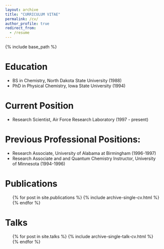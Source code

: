 ```yaml
---
layout: archive
title: "CURRICULUM VITAE"
permalink: /cv/
author_profile: true
redirect_from:
  - /resume
---
```


{% include base_path %}

Education
======
* BS in Chemistry, North Dakota State University (1988)
* PhD in Physical Chemistry, Iowa State University (1994)

Current Position
======
* Research Scientist, Air Force Research Laboratory (1997 - present) 

Previous Professional Positions: 
======
* Research Associate, University of Alabama at Birmingham (1996-1997)
* Research Associate and and Quantum Chemistry Instructor, University of Minnesota (1994-1996)

Publications
======
  <ul>{% for post in site.publications %}
    {% include archive-single-cv.html %}
  {% endfor %}</ul>
  
Talks
======
  <ul>{% for post in site.talks %}
    {% include archive-single-talk-cv.html %}
  {% endfor %}</ul>
  
